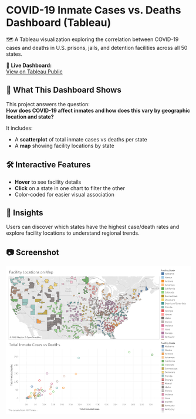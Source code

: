 # COVID-19 Inmate Cases vs. Deaths Dashboard (Tableau)

🗺️ A Tableau visualization exploring the correlation between COVID-19 cases and deaths in U.S. prisons, jails, and detention facilities across all 50 states.

🔗 **Live Dashboard:**  
[View on Tableau Public](https://public.tableau.com/app/profile/chuching.ho/viz/Book1_17179736798430/Covid-19inPrisonsJailsandDetentionFacilities)

## 📌 What This Dashboard Shows
This project answers the question:  
**How does COVID-19 affect inmates and how does this vary by geographic location and state?**

It includes:
- A **scatterplot** of total inmate cases vs deaths per state
- A **map** showing facility locations by state

## 🛠️ Interactive Features
- **Hover** to see facility details
- **Click** on a state in one chart to filter the other
- Color-coded for easier visual association

## 🧠 Insights
Users can discover which states have the highest case/death rates and explore facility locations to understand regional trends.

## 📷 Screenshot
![Dashboard Preview](covid19-prisons-dashboard.png)
